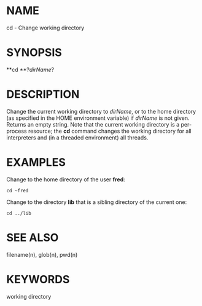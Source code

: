 # NAME

cd - Change working directory

# SYNOPSIS

**cd **?*dirName*?

# DESCRIPTION

Change the current working directory to *dirName*, or to the home
directory (as specified in the HOME environment variable) if *dirName*
is not given. Returns an empty string. Note that the current working
directory is a per-process resource; the **cd** command changes the
working directory for all interpreters and (in a threaded environment)
all threads.

# EXAMPLES

Change to the home directory of the user **fred**:

    cd ~fred

Change to the directory **lib** that is a sibling directory of the
current one:

    cd ../lib

# SEE ALSO

filename(n), glob(n), pwd(n)

# KEYWORDS

working directory

<!---
Copyright (c) 1993 The Regents of the University of California
Copyright (c) 1994-1996 Sun Microsystems, Inc
-->

